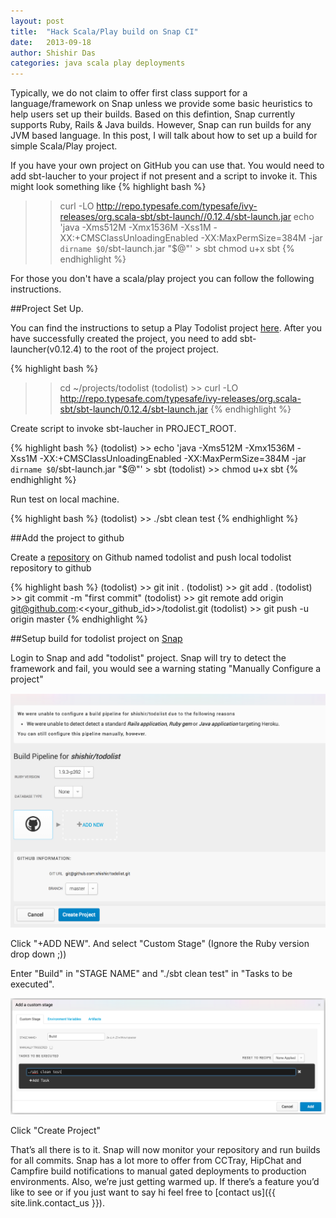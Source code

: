```yaml
---
layout: post
title:  "Hack Scala/Play build on Snap CI"
date:   2013-09-18
author: Shishir Das
categories: java scala play deployments
---
```


Typically, we do not claim to offer first class support for a language/framework on Snap unless we provide some basic heuristics to help users set up their builds. Based on this defintion, Snap currently supports Ruby, Rails & Java builds. However, Snap can run builds for any JVM based language. In this post, I will talk about how to set up a build for simple Scala/Play project.

If you have your own project on GitHub you can use that. You would need to add sbt-laucher to your project if not present and a script to invoke it. This might look something like
{% highlight bash %}
>> curl -LO http://repo.typesafe.com/typesafe/ivy-releases/org.scala-sbt/sbt-launch//0.12.4/sbt-launch.jar
>> echo 'java -Xms512M -Xmx1536M -Xss1M -XX:+CMSClassUnloadingEnabled -XX:MaxPermSize=384M -jar `dirname $0`/sbt-launch.jar "$@"' > sbt
>> chmod u+x sbt
{% endhighlight %}

For those you don't have a scala/play project you can follow the following instructions.

##Project Set Up.

You can find the instructions to setup a Play Todolist project [here](http://www.playframework.com/documentation/2.1.x/ScalaTodoList). After you have successfully created the project, you need to add sbt-launcher(v0.12.4) to the root of the project project.

{% highlight bash %}
>> cd ~/projects/todolist
(todolist) >> curl -LO http://repo.typesafe.com/typesafe/ivy-releases/org.scala-sbt/sbt-launch/0.12.4/sbt-launch.jar
{% endhighlight %}

Create script to invoke sbt-laucher in PROJECT_ROOT.

{% highlight bash %}
(todolist) >> echo 'java -Xms512M -Xmx1536M -Xss1M -XX:+CMSClassUnloadingEnabled -XX:MaxPermSize=384M -jar `dirname $0`/sbt-launch.jar "$@"' > sbt
(todolist) >> chmod u+x sbt
{% endhighlight %}

Run test on local machine.

{% highlight bash %}
(todolist) >> ./sbt clean test
{% endhighlight %}

##Add the project to github

Create a [repository](https://help.github.com/articles/create-a-repo) on Github named todolist and push local todolist repository to github

{% highlight bash %}
(todolist) >> git init .
(todolist) >> git add .
(todolist) >> git commit -m "first commit"
(todolist) >> git remote add origin git@github.com:<<your_github_id>>/todolist.git
(todolist) >> git push -u origin master
{% endhighlight %}

##Setup build for todolist project on [Snap](https://snap-ci.com/)

Login to Snap and add "todolist" project. Snap will try to detect the framework and fail, you would see a warning stating "Manually Configure a project"

<img src="/assets/images/screenshots/scala/build-plan-detection.png" class="screenshot"/>

Click "+ADD NEW". And select "Custom Stage" (Ignore the Ruby version drop down ;))

Enter "Build" in "STAGE NAME" and "./sbt clean test" in "Tasks to be executed".

<img src="/assets/images/screenshots/scala/manual-stage.png" class="screenshot"/>


Click "Create Project"

That’s all there is to it. Snap will now monitor your repository and run builds for all commits. Snap has a lot more to offer from CCTray, HipChat and Campfire build notifications to manual gated deployments to production environments. Also, we’re just getting warmed up. If there’s a feature you’d like to see or if you just want to say hi feel free to [contact us]({{ site.link.contact_us }}).